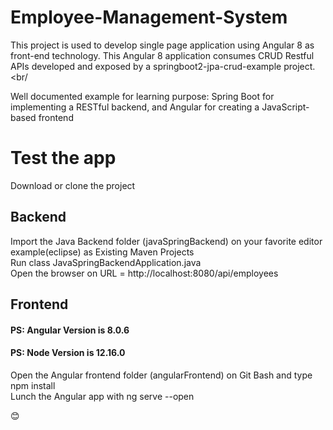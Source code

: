 # Employee-Management-System

This project is used to develop single page application using Angular 8 as front-end technology. This Angular 8 application consumes CRUD Restful APIs developed and exposed by a springboot2-jpa-crud-example project. <br/

Well documented example for learning purpose: Spring Boot for implementing a RESTful backend, and Angular for creating a JavaScript-based frontend <br />

# Test the app
Download or clone the project <br />
## Backend
Import the Java Backend folder (javaSpringBackend) on your favorite editor example(eclipse) as Existing Maven Projects <br />
Run class JavaSpringBackendApplication.java <br />
Open the browser on URL = http://localhost:8080/api/employees <br />
## Frontend
#### PS: Angular Version is 8.0.6 <br />
#### PS: Node Version is 12.16.0 <br />
Open the Angular frontend folder (angularFrontend) on Git Bash and type npm install <br />
Lunch the Angular app with ng serve --open <br />

😊

